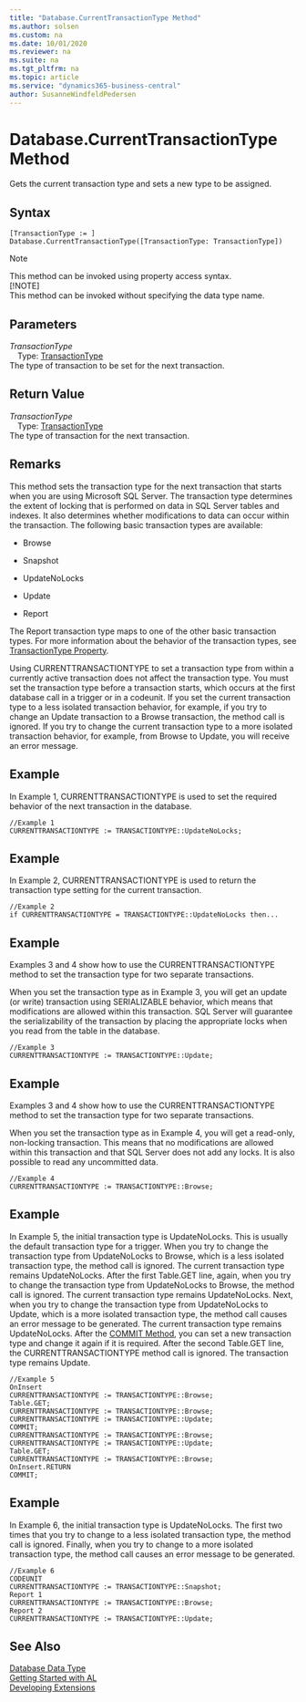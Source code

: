 ```yaml
---
title: "Database.CurrentTransactionType Method"
ms.author: solsen
ms.custom: na
ms.date: 10/01/2020
ms.reviewer: na
ms.suite: na
ms.tgt_pltfrm: na
ms.topic: article
ms.service: "dynamics365-business-central"
author: SusanneWindfeldPedersen
---
```

[//]: # (START>DO_NOT_EDIT)
[//]: # (IMPORTANT:Do not edit any of the content between here and the END>DO_NOT_EDIT.)
[//]: # (Any modifications should be made in the .xml files in the ModernDev repo.)
# Database.CurrentTransactionType Method
Gets the current transaction type and sets a new type to be assigned.


## Syntax
```
[TransactionType := ]  Database.CurrentTransactionType([TransactionType: TransactionType])
```
> [!NOTE]  
> This method can be invoked using property access syntax.  
> [!NOTE]  
> This method can be invoked without specifying the data type name.  
## Parameters
*TransactionType*  
&emsp;Type: [TransactionType](../transactiontype/transactiontype-option.md)  
The type of transaction to be set for the next transaction.  


## Return Value
*TransactionType*  
&emsp;Type: [TransactionType](../transactiontype/transactiontype-option.md)  
The type of transaction for the next transaction.
        


[//]: # (IMPORTANT: END>DO_NOT_EDIT)

## Remarks  
 This method sets the transaction type for the next transaction that starts when you are using Microsoft SQL Server. The transaction type determines the extent of locking that is performed on data in SQL Server tables and indexes. It also determines whether modifications to data can occur within the transaction. The following basic transaction types are available:  
  
-   Browse  
  
-   Snapshot  
  
-   UpdateNoLocks  
  
-   Update  
  
-   Report  
  
 The Report transaction type maps to one of the other basic transaction types. For more information about the behavior of the transaction types, see [TransactionType Property](../../properties/devenv-transactiontype-property.md).  
  
 Using CURRENTTRANSACTIONTYPE to set a transaction type from within a currently active transaction does not affect the transaction type. You must set the transaction type before a transaction starts, which occurs at the first database call in a trigger or in a codeunit. If you set the current transaction type to a less isolated transaction behavior, for example, if you try to change an Update transaction to a Browse transaction, the method call is ignored. If you try to change the current transaction type to a more isolated transaction behavior, for example, from Browse to Update, you will receive an error message.  
  
## Example  
 In Example 1, CURRENTTRANSACTIONTYPE is used to set the required behavior of the next transaction in the database.  
  
```  
//Example 1  
CURRENTTRANSACTIONTYPE := TRANSACTIONTYPE::UpdateNoLocks;  
```  
  
## Example  
 In Example 2, CURRENTTRANSACTIONTYPE is used to return the transaction type setting for the current transaction.  
  
```  
//Example 2  
if CURRENTTRANSACTIONTYPE = TRANSACTIONTYPE::UpdateNoLocks then...  
```  
  
## Example  
 Examples 3 and 4 show how to use the CURRENTTRANSACTIONTYPE method to set the transaction type for two separate transactions.  
  
 When you set the transaction type as in Example 3, you will get an update \(or write\) transaction using SERIALIZABLE behavior, which means that modifications are allowed within this transaction. SQL Server will guarantee the serializability of the transaction by placing the appropriate locks when you read from the table in the database.  
  
```  
//Example 3  
CURRENTTRANSACTIONTYPE := TRANSACTIONTYPE::Update;  
```  
  
## Example  
 Examples 3 and 4 show how to use the CURRENTTRANSACTIONTYPE method to set the transaction type for two separate transactions.  
  
 When you set the transaction type as in Example 4, you will get a read-only, non-locking transaction. This means that no modifications are allowed within this transaction and that SQL Server does not add any locks. It is also possible to read any uncommitted data.  
  
```  
//Example 4  
CURRENTTRANSACTIONTYPE := TRANSACTIONTYPE::Browse;  
```  
  
## Example  
 In Example 5, the initial transaction type is UpdateNoLocks. This is usually the default transaction type for a trigger. When you try to change the transaction type from UpdateNoLocks to Browse, which is a less isolated transaction type, the method call is ignored. The current transaction type remains UpdateNoLocks. After the first Table.GET line, again, when you try to change the transaction type from UpdateNoLocks to Browse, the method call is ignored. The current transaction type remains UpdateNoLocks. Next, when you try to change the transaction type from UpdateNoLocks to Update, which is a more isolated transaction type, the method call causes an error message to be generated. The current transaction type remains UpdateNoLocks. After the [COMMIT Method](../../methods-auto/database/database-commit-method.md), you can set a new transaction type and change it again if it is required. After the second Table.GET line, the CURRENTTRANSACTIONTYPE method call is ignored. The transaction type remains Update.  
  
```  
//Example 5  
OnInsert  
CURRENTTRANSACTIONTYPE := TRANSACTIONTYPE::Browse;  
Table.GET;  
CURRENTTRANSACTIONTYPE := TRANSACTIONTYPE::Browse;  
CURRENTTRANSACTIONTYPE := TRANSACTIONTYPE::Update;  
COMMIT;  
CURRENTTRANSACTIONTYPE := TRANSACTIONTYPE::Browse;  
CURRENTTRANSACTIONTYPE := TRANSACTIONTYPE::Update;  
Table.GET;  
CURRENTTRANSACTIONTYPE := TRANSACTIONTYPE::Browse;  
OnInsert.RETURN  
COMMIT;  
```  
  
## Example  
 In Example 6, the initial transaction type is UpdateNoLocks. The first two times that you try to change to a less isolated transaction type, the method call is ignored. Finally, when you try to change to a more isolated transaction type, the method call causes an error message to be generated.  
  
```  
//Example 6  
CODEUNIT  
CURRENTTRANSACTIONTYPE := TRANSACTIONTYPE::Snapshot;  
Report 1  
CURRENTTRANSACTIONTYPE := TRANSACTIONTYPE::Browse;  
Report 2  
CURRENTTRANSACTIONTYPE := TRANSACTIONTYPE::Update;  
```  
  

## See Also
[Database Data Type](database-data-type.md)  
[Getting Started with AL](../../devenv-get-started.md)  
[Developing Extensions](../../devenv-dev-overview.md)